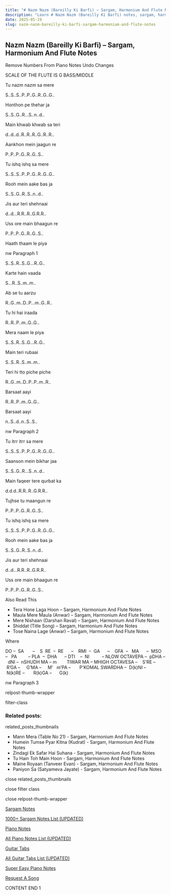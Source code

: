 ```yaml
---
title: "# Nazm Nazm (Bareilly Ki Barfi) – Sargam, Harmonium And Flute Notes"
description: "Learn # Nazm Nazm (Bareilly Ki Barfi) notes, sargam, harmonium notations and flute notes. Easy step-by-step tutorial for beginners."
date: 2025-05-19
slug: nazm-nazm-bareilly-ki-barfi-sargam-harmonium-and-flute-notes
---
```


## Nazm Nazm (Bareilly Ki Barfi) – Sargam, Harmonium And Flute Notes

Remove Numbers From Piano Notes
Undo Changes

SCALE OF THE FLUTE IS G BASS/MIDDLE

Tu nazm nazm sa mere

S..S..S..P..P..G..R..G..G..

Honthon pe thehar ja

S..S..G..R…S..n..d..

Main khwab khwab sa teri

d..d..d..R..R..R..G..R..R..

Aankhon mein jaagun re

P..P..P..G..R..G..S..

Tu ishq ishq sa mere

S..S..S..P..P..G..R..G..G..

Rooh mein aake bas ja

S..S..G..R..S..n..d..

Jis aur teri shehnaai

d..d…R.R..R..G.R.R..

Uss ore main bhaagun re

P..P..P..G..R..G..S..

Haath thaam le piya

nw Paragraph 1

S..S..R..S..G…R..G..

Karte hain vaada

S…R..S..m..m..

Ab se tu aarzu

R..G..m..D..P…m..G..R..

Tu hi hai iraada

R..R..P..m..G..G..

Mera naam le piya

S..S..R..S..G…R..G..

Main teri rubaai

S..S..R..S..m..m..

Teri hi tto piche piche

R..G..m..D..P..P..m..R..

Barsaat aayi

R..R..P..m..G..G..

Barsaat aayi

n..S..d..n..S..S..

nw Paragraph 2

Tu itrr itrr sa mere

S..S..S..P..P..G..R..G..G..

Saanson mein bikhar jaa

S..S..G..R…S..n..d..

Main faqeer tere qurbat ka

d.d.d..R.R..R..G.R.R..

Tujhse tu maangun re

P..P..P..G..R..G..S..

Tu ishq ishq sa mere

S..S..S..P..P..G..R..G..G..

Rooh mein aake bas ja

S..S..G..R..S..n..d..

Jis aur teri shehnaai

d..d…R.R..R..G.R.R..

Uss ore main bhaagun re

P..P..P..G..R..G..S..

Also Read This

* Tera Hone Laga Hoon – Sargam, Harmonium And Flute Notes
* Maula Mere Maula (Anwar) – Sargam, Harmonium And Flute Notes
* Mere Nishaan (Darshan Raval) – Sargam, Harmonium And Flute Notes
* Shiddat (Title Song) – Sargam, Harmonium And Flute Notes
* Tose Naina Lage (Anwar) – Sargam, Harmonium And Flute Notes

Where

DO –  SA       –    S  RE  –  RE      –    RMI  –  GA      –    GFA  –   MA      –  MSO  –   PA         – PLA  –  DHA      – DTI    –  NI          – NLOW OCTAVEPA –  pDHA –  dNI –  nSHUDH MA – m        TIWAR MA – MHIGH OCTAVESA –    S’RE –     R’GA –     G’MA –     M’   m’PA –       P’KOMAL SWARDHA –  D(k)NI –       N(k)RE –       R(k)GA –      G(k)

nw Paragraph 3

relpost-thumb-wrapper

filter-class

### Related posts:

related_posts_thumbnails

* Mann Mera (Table No 21) - Sargam, Harmonium And Flute Notes
* Humein Tumse Pyar Kitna (Kudrat) - Sargam, Harmonium And Flute Notes
* Zindagi Ek Safar Hai Suhana - Sargam, Harmonium And Flute Notes
* Tu Hain Toh Main Hoon - Sargam, Harmonium And Flute Notes
* Maine Royaan (Tanveer Evan) - Sargam, Harmonium And Flute Notes
* Paniyon Sa (Satyameva Jayate) - Sargam, Harmonium And Flute Notes

close related_posts_thumbnails

close filter class

close relpost-thumb-wrapper

[Sargam Notes](https://www.notationsworld.com/sargam-notes.html)

[1000+ Sargam Notes List (UPDATED)](https://www.notationsworld.com/all-songs-list-sargam-notes.html)

[Piano Notes](https://www.notationsworld.com/piano-notes.html)

[All Piano Notes List (UPDATED)](https://www.notationsworld.com/all-songs-list-piano-notes.html)

[Guitar Tabs](https://www.notationsworld.com/guitar-tabs.html)

[All Guitar Tabs List (UPDATED)](https://www.notationsworld.com/all-songs-list-guitar-tabs.html)

[Super Easy Piano Notes](https://studywall.in/)

[Request A Song](https://www.notationsworld.com/request-a-song.html)

CONTENT END 1


